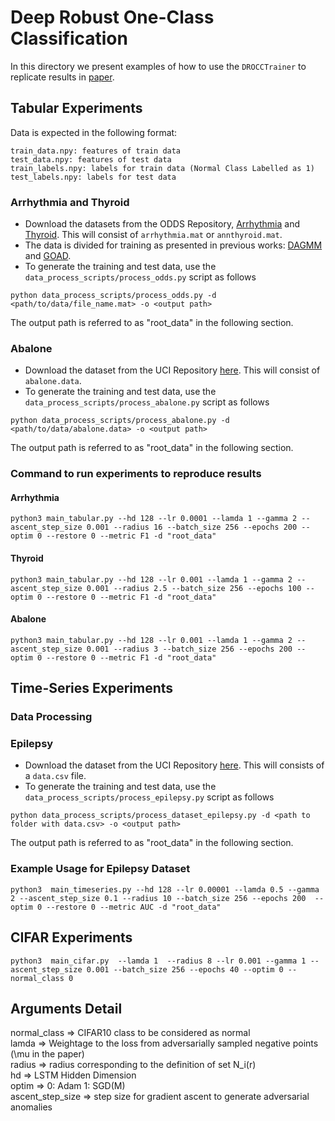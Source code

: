 # Deep Robust One-Class Classification 
In this directory we present examples of how to use the `DROCCTrainer` to replicate results in [paper](https://proceedings.icml.cc/book/4293.pdf).


## Tabular Experiments
Data is expected in the following format:
```
train_data.npy: features of train data
test_data.npy: features of test data
train_labels.npy: labels for train data (Normal Class Labelled as 1)
test_labels.npy: labels for test data
```

### Arrhythmia and Thyroid
* Download the datasets from the ODDS Repository, [Arrhythmia](http://odds.cs.stonybrook.edu/arrhythmia-dataset/) and [Thyroid](http://odds.cs.stonybrook.edu/annthyroid-dataset/). This will consist of `arrhythmia.mat` or `annthyroid.mat`.
* The data is divided for training as presented in previous works: [DAGMM](https://openreview.net/forum?id=BJJLHbb0-) and [GOAD](https://openreview.net/forum?id=H1lK_lBtvS).
* To generate the training and test data, use the `data_process_scripts/process_odds.py` script as follows 
```
python data_process_scripts/process_odds.py -d <path/to/data/file_name.mat> -o <output path>
```
The output path is referred to as "root_data" in the following section.

### Abalone
* Download the dataset from the UCI Repository [here](http://archive.ics.uci.edu/ml/datasets/Abalone). This will consist of `abalone.data`. 
* To generate the training and test data, use the `data_process_scripts/process_abalone.py` script as follows 
```
python data_process_scripts/process_abalone.py -d <path/to/data/abalone.data> -o <output path>
```
The output path is referred to as "root_data" in the following section.

### Command to run experiments to reproduce results
#### Arrhythmia
```
python3 main_tabular.py --hd 128 --lr 0.0001 --lamda 1 --gamma 2 --ascent_step_size 0.001 --radius 16 --batch_size 256 --epochs 200 --optim 0 --restore 0 --metric F1 -d "root_data"
```

#### Thyroid
```
python3 main_tabular.py --hd 128 --lr 0.001 --lamda 1 --gamma 2 --ascent_step_size 0.001 --radius 2.5 --batch_size 256 --epochs 100 --optim 0 --restore 0 --metric F1 -d "root_data"
```

#### Abalone 
```
python3 main_tabular.py --hd 128 --lr 0.001 --lamda 1 --gamma 2 --ascent_step_size 0.001 --radius 3 --batch_size 256 --epochs 200 --optim 0 --restore 0 --metric F1 -d "root_data"
```


## Time-Series Experiments

### Data Processing
### Epilepsy
* Download the dataset from the UCI Repository [here](https://archive.ics.uci.edu/ml/datasets/Epileptic+Seizure+Recognition). This will consists of a `data.csv` file. 
* To generate the training and test data, use the `data_process_scripts/process_epilepsy.py` script as follows

```
python data_process_scripts/process_dataset_epilepsy.py -d <path to folder with data.csv> -o <output path>
```
The output path is referred to as "root_data" in the following section.


### Example Usage for Epilepsy Dataset
```
python3  main_timeseries.py --hd 128 --lr 0.00001 --lamda 0.5 --gamma 2 --ascent_step_size 0.1 --radius 10 --batch_size 256 --epochs 200  --optim 0 --restore 0 --metric AUC -d "root_data"
```

## CIFAR Experiments
```
python3  main_cifar.py  --lamda 1  --radius 8 --lr 0.001 --gamma 1 --ascent_step_size 0.001 --batch_size 256 --epochs 40 --optim 0 --normal_class 0
```


## Arguments Detail
normal_class => CIFAR10 class to be considered as normal  
lamda => Weightage to the loss from adversarially sampled negative points (\mu in the paper)  
radius => radius corresponding to the definition of set N_i(r)  
hd => LSTM Hidden Dimension  
optim => 0: Adam   1: SGD(M)  
ascent_step_size => step size for gradient ascent to generate adversarial anomalies

